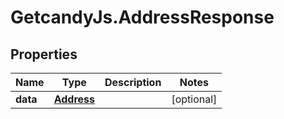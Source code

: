 # GetcandyJs.AddressResponse

## Properties

Name | Type | Description | Notes
------------ | ------------- | ------------- | -------------
**data** | [**Address**](Address.md) |  | [optional] 


